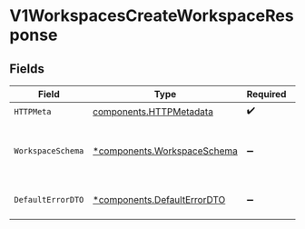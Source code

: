 # V1WorkspacesCreateWorkspaceResponse


## Fields

| Field                                                                     | Type                                                                      | Required                                                                  | Description                                                               |
| ------------------------------------------------------------------------- | ------------------------------------------------------------------------- | ------------------------------------------------------------------------- | ------------------------------------------------------------------------- |
| `HTTPMeta`                                                                | [components.HTTPMetadata](../../models/components/httpmetadata.md)        | :heavy_check_mark:                                                        | N/A                                                                       |
| `WorkspaceSchema`                                                         | [*components.WorkspaceSchema](../../models/components/workspaceschema.md) | :heavy_minus_sign:                                                        | The Workspace has been successfully created                               |
| `DefaultErrorDTO`                                                         | [*components.DefaultErrorDTO](../../models/components/defaulterrordto.md) | :heavy_minus_sign:                                                        | Default error response                                                    |